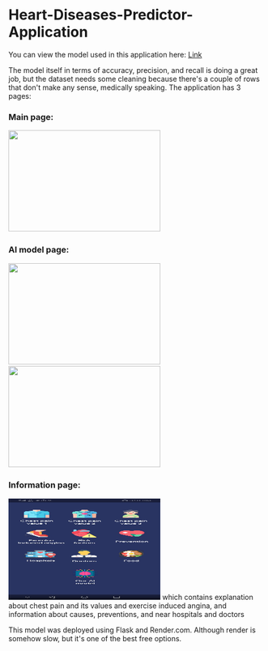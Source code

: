# Heart-Diseases-Predictor-Application
You can view the model used in this application here: [Link](google.com)

The model itself in terms of accuracy, precision, and recall is doing a great job, but the dataset needs some cleaning because there's a couple of rows that don't make any sense, medically speaking.
The application has 3 pages:
### Main page:
<img src="https://github.com/MhGhobashy/Heart-Diseases-Predictor-Application/blob/main/assets/114983742/cfea8c32-777e-4dd4-9a73-fc02d02f63e6" width="300" height="200">

### AI model page:
<img src="https://github.com/MhGhobashy/Heart-Diseases-Predictor-Application/blob/main/assets/114983742/5b6e687b-57d4-415f-99a9-76ab9632555e" width="300" height="200">
<img src="https://github.com/MhGhobashy/Heart-Diseases-Predictor-Application/blob/main/assets/114983742/bd75fc72-0564-4c4e-a172-69def82705fa" width="300" height="200">

### Information page:
<img src="https://github.com/MhGhobashy/Heart-Diseases-Predictor-Application/blob/main/info.jpeg" width="300" height="200">
which contains explanation about chest pain and its values and exercise induced angina, and information about causes, preventions, and near hospitals and doctors

This model was deployed using Flask and Render.com. Although render is somehow slow, but it's one of the best free options.
